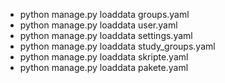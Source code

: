 * python manage.py loaddata groups.yaml
* python manage.py loaddata user.yaml
* python manage.py loaddata settings.yaml
* python manage.py loaddata study_groups.yaml
* python manage.py loaddata skripte.yaml
* python manage.py loaddata pakete.yaml